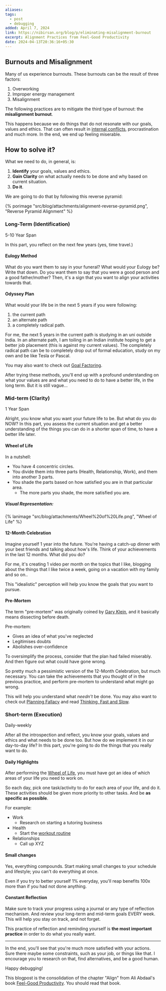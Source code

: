 ```yaml
---
aliases: 
tags:
  - post
  - debugging
added: April 7, 2024
link: https://nibirsan.org/blog/p/eliminating-misalignment-burnout
excerpt: Alignment Practices from Feel-Good Productivity
date: 2024-04-13T20:36:16+05:30
---
```

## Burnouts and Misalignment
Many of us experience burnouts. These burnouts can be the result of three factors:
1. Overworking
2. Improper energy management
3. Misalignment

The following practices are to mitigate the third type of burnout: the **misalignment burnout**.

This happens because we do things that do not resonate with our goals, values and ethics. That can often result in [internal conflicts](https://nibirsan.org/blog/p/an-intellectual-dillemma/), procrastination and much more. In the end, we end up feeling miserable.
## How to solve it?
What we need to do, in general, is:
1. **Identify** your goals, values and ethics.
2. **Gain Clarity** on what actually needs to be done and why based on current situation.
3. **Do it**.

We are going to do that by following this reverse pyramid:

{% porimage "src/blog/attachments/alignment-reverse-pyramid.png", "Reverse Pyramid Alignment" %}

### Long-Term (Identification)
5-10 Year Span

In this part, you reflect on the next few years (yes, time travel.)
#### Eulogy Method
What do you want them to say in your funeral? What would your Eulogy be? Write that down.
Do you want them to say that you were a good person and a good father/mother? Then, it's a sign that you want to align your activities towards that.
#### Odyssey Plan
What would your life be in the next 5 years if you were following:
1. the current path
2. an alternate path
3. a completely radical path.

For me, the next 5 years in the current path is studying in an uni outside India. In an alternate path, I am toiling in an Indian institute hoping to get a better job placement (this is against my current values). The completely radical path can be to completely drop out of formal education, study on my own and be like Tesla or Pascal.

You may also want to check out [Goal Factoring](https://www.lesswrong.com/posts/ZHWiCM4QmX8WwYajH/goal-factoring-1).

After trying these methods, you'll end up with a profound understanding on what your values are and what you need to do to have a better life, in the long term. But it is still vague...
### Mid-term (Clarity)
1 Year Span

Alright, you know what you want your future life to be. But what do you do NOW?
In this part, you assess the current situation and get a better understanding of the things you can do in a shorter span of time, to have a better life later.
#### Wheel of Life
In a nutshell:
- You have 4 concentric circles. 
- You divide them into three parts (Health, Relationship, Work), and them into another 3 parts.
- You shade the parts based on how satisfied you are in that particular area.
	- The more parts you shade, the more satisfied you are.
##### Visual Representation:
{% lanimage "src/blog/attachments/Wheel%20of%20Life.png", "Wheel of Life" %}

#### 12-Month Celebration
Imagine yourself 1 year into the future. You're having a catch-up dinner with your best friends and talking about how's life. Think of your achievements in the last 12 months. What did you do? 

For me, it's creating 1 video per month on the topics that I like, blogging about the things that I like twice a week, going on a vacation with my family and so on..

This "idealistic" perception will help you know the goals that you want to pursue.
#### Pre-Mortem
The term "pre-mortem" was originally coined by [Gary Klein](https://hbr.org/2007/09/performing-a-project-premortem), and it basically means dissecting before death.

Pre-mortem:
- Gives an idea of what you've neglected
- Legitimises doubts
- Abolishes over-confidence

To oversimplify the process, consider that the plan had failed miserably. And then figure out what could have gone wrong.

So pretty much a pessimistic version of the 12-Month Celebration, but much necessary. You can take the achievements that you thought of in the previous practice, and perform pre-mortem to understand what might go wrong.

This will help you understand what *needn't* be done. You may also want to check out [Planning Fallacy](https://thedecisionlab.com/biases/planning-fallacy) and read [Thinking, Fast and Slow](https://www.goodreads.com/en/book/show/11468377).
### Short-term (Execution)
Daily-weekly

After all the introspection and reflect, you know your goals, values and ethics and what needs to be done too. But how do we implement it in our day-to-day life?
In this part, you're going to do the things that you really want to do.
#### Daily Highlights
After performing the [Wheel of Life](https://nibirsan.org/blog/p/eliminating-misalignment-burnout/#wheel-of-life), you must have got an idea of which areas of your life you need to work on. 

So each day, pick one task/activity to do for each area of your life, and do it. These activities should be given more priority to other tasks. And be **as specific as possible**.

For example:
- Work
	- Research on starting a tutoring business
- Health
	- Start the [workout routine](https://nibirsan.org/blog/p/my-new-workout-routine/)
- Relationships
	- Call up XYZ
#### Small changes
Yes, everything compounds.
Start making small changes to your schedule and lifestyle; you can't do everything at once. 

Even if you try to better yourself 1% everyday, you'll reap benefits 100x more than if you had not done anything.
#### Constant Reflection
Make sure to track your progress using a journal or any type of reflection mechanism. And review your long-term and mid-term goals EVERY week. This will help you stay on track, and not forget. 

This practice of reflection and reminding yourself is **the most important practice** in order to do what you really want. 

---
In the end, you'll see that you're much more satisfied with your actions. Sure there maybe some constraints, such as your job, or things like that. I encourage you to research on that, find alternatives, and be a good human. 

Happy debugging!

This blogpost is the consolidation of the chapter "Align" from Ali Abdaal's book [Feel-Good Productivity](https://www.goodreads.com/en/book/show/142402923). You should read that book.